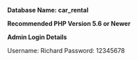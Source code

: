 

**Database Name: car_rental**


**Recommended PHP Version 5.6 or Newer**


**Admin Login Details**

Username: Richard
Password: 12345678
